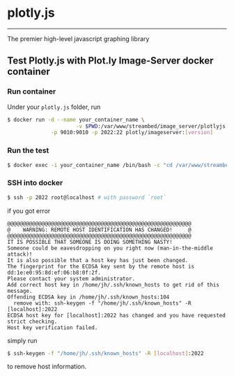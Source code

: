 # plotly.js
-----


The premier high-level javascript graphing library




## Test Plotly.js with Plot.ly Image-Server docker container

### Run container

Under your `plotly.js` folder, run

```bash
$ docker run -d --name your_container_name \
                      -v $PWD:/var/www/streambed/image_server/plotlyjs \
		      -p 9010:9010 -p 2022:22 plotly/imageserver:[version]
```

### Run the test

```bash
$ docker exec -i your_container_name /bin/bash -c "cd /var/www/streambed/image_server/plotlyjs && npm run test-image"
``` 

### SSH into docker

```bash
$ ssh -p 2022 root@localhost # with password `root`
```

if you got error

```
@@@@@@@@@@@@@@@@@@@@@@@@@@@@@@@@@@@@@@@@@@@@@@@@@@@@@@@@@@@
@    WARNING: REMOTE HOST IDENTIFICATION HAS CHANGED!     @
@@@@@@@@@@@@@@@@@@@@@@@@@@@@@@@@@@@@@@@@@@@@@@@@@@@@@@@@@@@
IT IS POSSIBLE THAT SOMEONE IS DOING SOMETHING NASTY!
Someone could be eavesdropping on you right now (man-in-the-middle attack)!
It is also possible that a host key has just been changed.
The fingerprint for the ECDSA key sent by the remote host is
dd:1e:e0:95:8d:ef:06:b8:0f:2f.
Please contact your system administrator.
Add correct host key in /home/jh/.ssh/known_hosts to get rid of this message.
Offending ECDSA key in /home/jh/.ssh/known_hosts:104
  remove with: ssh-keygen -f "/home/jh/.ssh/known_hosts" -R [localhost]:2022
ECDSA host key for [localhost]:2022 has changed and you have requested strict checking.
Host key verification failed.
```
simply run

```bash
$ ssh-keygen -f "/home/jh/.ssh/known_hosts" -R [localhost]:2022
```

to remove host information.
